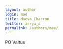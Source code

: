 ```yaml
---
layout: author
login: mae
title: Maeva Charron
twitter: arrya_c
permalink: /authors/mae/
---
```

PO Valtus
